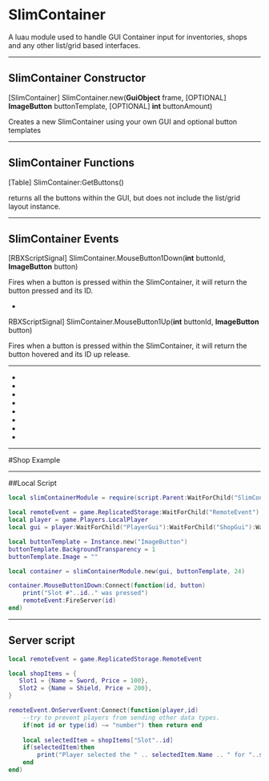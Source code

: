 # SlimContainer
A luau module used to handle GUI Container input for inventories, shops and any other list/grid based interfaces.
______________________________________________________________________________________________________________________

## SlimContainer Constructor


[SlimContainer] SlimContainer.new(**GuiObject** frame, [OPTIONAL] **ImageButton** buttonTemplate, [OPTIONAL] **int** buttonAmount)

Creates a new SlimContainer using your own GUI and optional button templates
______________________________________________________________________________________________________________________

## SlimContainer Functions


[Table] SlimContainer:GetButtons()

returns all the buttons within the GUI, but does not include the list/grid layout instance.
______________________________________________________________________________________________________________________

## SlimContainer Events


[RBXScriptSignal] SlimContainer.MouseButton1Down(**int** buttonId, **ImageButton** button)

Fires when a button is pressed within the SlimContainer, it will return the button pressed and its ID.

-

RBXScriptSignal] SlimContainer.MouseButton1Up(**int** buttonId, **ImageButton** button)

Fires when a button is pressed within the SlimContainer, it will return the button hovered and its ID up release.
______________________________________________________________________________________________________________________

-
-
-
-
-
-
-
-
______________________________________________________________________________________________________________________

#Shop Example
___________________

##Local Script

```lua
local slimContainerModule = require(script.Parent:WaitForChild("SlimContainer")

local remoteEvent = game.ReplicatedStorage:WaitForChild("RemoteEvent")
local player = game.Players.LocalPlayer
local gui = player:WaitForChild("PlayerGui"):WaitForChild("ShopGui"):WaitForChild("ShopFrame")

local buttonTemplate = Instance.new("ImageButton")
buttonTemplate.BackgroundTransparency = 1
buttonTemplate.Image = ""

local container = slimContainerModule.new(gui, buttonTemplate, 24)

container.MouseButton1Down:Connect(function(id, button)
    print("Slot #"..id.." was pressed")
    remoteEvent:FireServer(id)
end)
```
_____________________________________________________________________________________________________________________

## Server script

```lua
local remoteEvent = game.ReplicatedStorage.RemoteEvent

local shopItems = {
   Slot1 = {Name = Sword, Price = 100},
   Slot2 = {Name = Shield, Price = 200},
}

remoteEvent.OnServerEvent:Connect(function(player,id)
    --try to prevent players from sending other data types.
    if(not id or type(id) ~= "number") then return end
    
    local selectedItem = shopItems["Slot"..id]
    if(selectedItem)then
        print("Player selected the " .. selectedItem.Name .. " for "..selectedItem.Price .." Coins"
    end
end)

```
